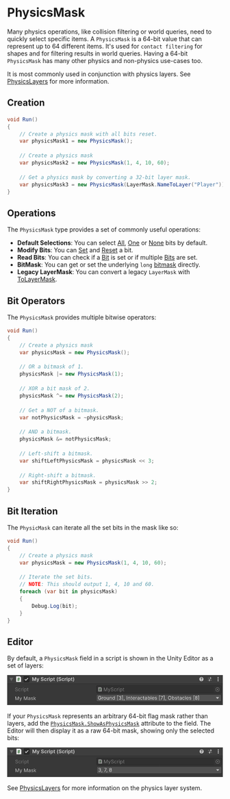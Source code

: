 # PhysicsMask

Many physics operations, like collision filtering or world queries, need to quickly select specific items.
A `PhysicsMask` is a 64-bit value that can represent up to 64 different items.
It's used for `contact filtering` for shapes and for filtering results in world queries.
Having a 64-bit `PhysicsMask` has many other physics and non-physics use-cases too.

It is most commonly used in conjunction with physics layers. See [PhysicsLayers](PhysicsLayers.md) for more information.

## Creation

```csharp
void Run()
{
    // Create a physics mask with all bits reset.
    var physicsMask1 = new PhysicsMask();

    // Create a physics mask
    var physicsMask2 = new PhysicsMask(1, 4, 10, 60);

    // Get a physics mask by converting a 32-bit layer mask. 
    var physicsMask3 = new PhysicsMask(LayerMask.NameToLayer("Player"));
}
```

## Operations

The `PhysicsMask` type provides a set of commonly useful operations:
- **Default Selections**: You can select [All](https://docs.unity3d.com/6000.3/Documentation/ScriptReference/LowLevelPhysics2D.PhysicsMask.All.html), [One](https://docs.unity3d.com/6000.3/Documentation/ScriptReference/LowLevelPhysics2D.PhysicsMask.One.html) or [None](https://docs.unity3d.com/6000.3/Documentation/ScriptReference/LowLevelPhysics2D.PhysicsMask.None.html) bits by default.
- **Modify Bits**: You can [Set](https://docs.unity3d.com/6000.3/Documentation/ScriptReference/LowLevelPhysics2D.PhysicsMask.SetBit.html) and [Reset](https://docs.unity3d.com/6000.3/Documentation/ScriptReference/LowLevelPhysics2D.PhysicsMask.ResetBit.html) a bit.
- **Read Bits**: You can check if a [Bit](https://docs.unity3d.com/6000.3/Documentation/ScriptReference/LowLevelPhysics2D.PhysicsMask.IsBitSet.html) is set or if multiple [Bits](https://docs.unity3d.com/6000.3/Documentation/ScriptReference/LowLevelPhysics2D.PhysicsMask.AreBitsSet.html) are set.
- **BitMask**: You can get or set the underlying `long` [bitmask](https://docs.unity3d.com/6000.3/Documentation/ScriptReference/LowLevelPhysics2D.PhysicsMask-bitMask.html) directly.
- **Legacy LayerMask**: You can convert a legacy `LayerMask` with [ToLayerMask](https://docs.unity3d.com/6000.3/Documentation/ScriptReference/LowLevelPhysics2D.PhysicsMask.ToLayerMask.html).

## Bit Operators

The `PhysicsMask` provides multiple bitwise operators:

```csharp
void Run()
{
    // Create a physics mask
    var physicsMask = new PhysicsMask();

    // OR a bitmask of 1.
    physicsMask |= new PhysicsMask(1);

    // XOR a bit mask of 2.
    physicsMask ^= new PhysicsMask(2);
    
    // Get a NOT of a bitmask.
    var notPhysicsMask = ~physicsMask;
    
    // AND a bitmask.
    physicsMask &= notPhysicsMask;

    // Left-shift a bitmask.
    var shiftLeftPhysicsMask = physicsMask << 3;
    
    // Right-shift a bitmask.
    var shiftRightPhysicsMask = physicsMask >> 2;
}
```

## Bit Iteration

The `PhysicMask` can iterate all the set bits in the mask like so:

```csharp
void Run()
{
    // Create a physics mask
    var physicsMask = new PhysicsMask(1, 4, 10, 60);

    // Iterate the set bits.
    // NOTE: This should output 1, 4, 10 and 60.
    foreach (var bit in physicsMask)
    {
        Debug.Log(bit);
    }
}
```

## Editor

By default, a `PhysicsMask` field in a script is shown in the Unity Editor as a set of layers:

![PhysicsMask-ShowAsPhysicsLayers](Images/PhysicsMask-ShowAsPhysicsLayers.png)

If your `PhysicsMask` represents an arbitrary 64-bit flag mask rather than layers, add the [`PhysicsMask.ShowAsPhysicsMask`](https://docs.unity3d.com/6000.3/Documentation/ScriptReference/LowLevelPhysics2D.PhysicsMask.ShowAsPhysicsMaskAttribute.html) attribute to the field.
The Editor will then display it as a raw 64-bit mask, showing only the selected bits:

![PhysicsMask-ShowAsPhysicsMaskAttribute](Images/PhysicsMask-ShowAsPhysicsMaskAttribute.png)

See [PhysicsLayers](PhysicsLayers.md) for more information on the physics layer system.
